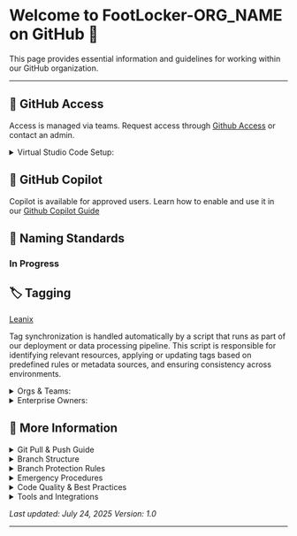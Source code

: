 
# Welcome to FootLocker-ORG_NAME on GitHub 👋

This page provides essential information and guidelines for working within our GitHub organization.

---
## 🔐 GitHub Access
Access is managed via teams. Request access through
[Github Access](https://footlocker.atlassian.net/wiki/spaces/PEP/pages/452624578/GitHub+Access) or contact an admin.

<details>
<summary> Virtual Studio Code Setup: </summary>

 In progress..
Here is the steps if needing to setup guthub to VSC....

</details>

## 🤖 GitHub Copilot
Copilot is available for approved users. Learn how to enable and use it in our
[Github Copilot Guide](https://footlocker.atlassian.net/wiki/spaces/Observabil/pages/107349859/GitHub+Copilot)


## 📛 Naming Standards
### In Progress


## 🏷️ Tagging

[Leanix](https://footlocker.leanix.net/footlockerproduction/dashboard/aca7bb56-4b03-4813-8688-ae7d01db71a5)

Tag synchronization is handled automatically by a script that runs as part of our deployment or data processing pipeline. This script is responsible for identifying relevant resources, applying or updating tags based on predefined rules or metadata sources, and ensuring consistency across environments.	

<details>
<summary> Orgs & Teams: </summary>
 When creating teams, it's helpful to use acronyms in the team names to make it easier to identify and filter them.
<details>
<summary>Examples:</summary>
Org Names:
 
- Customer Experience → Footlocker-CE
- Infrastructure → Footlocker-Infrastructure
- Core Retail → Footlocker-CR
- Data Analytics → Footlocker-DA
  
This naming convention improves clarity and consistency across platforms.

<summary>Examples:</summary>

Team Names:
 
- Platform Engineering
- Cloud Engineering
- IT Automation
  
</details>
</details>
</details>

<details>
<summary>Enterprise Owners:</summary>
 
- Satya Prakash
- Ryan siegel
- Austtin Poindexter
- Dani Tam
- Jake francois
  
[Footlocker-INF Repos](https://github.com/orgs/FootLocker-INF/repositories?)

</details>

 ## :page_with_curl: More Information

 <details>
<summary>Git Pull & Push Guide</summary>
  

## 🔧 Prerequisites
- Git installed on your machine
- Access to a Git repository (e.g., GitHub, GitLab, Bitbucket)
- SSH or HTTPS access configured

---

## 📥 How to Pull Code

Pulling code means fetching the latest changes from a remote repository and merging them into your local branch.

### Steps:
1. **Navigate to your project directory**:
   ```bash
   cd /path/to/your/project
   ```
</details>

 
<details>
<summary>Branch Structure</summary> 

### Branch Management
- 🔄 Keep branches short-lived (< 2 weeks)
- 🧹 Delete merged branches promptly
- 📝 Use descriptive branch names
- 🔄 Regularly sync with parent branch
- 🚫 Avoid long-running feature branches

  ### Main Branches

  #### `main`
  - **Purpose**: Production-ready code that is stable and deployable
  - **Protection**: Protected branch with strict merge requirements
  - **Deployment**: Automatically deployed to production environment
  - **Merge Policy**: Only accepts merges from `hotfix/*` and `develop` branches
  - **Naming Convention**: `main`

#### `develop`
- **Purpose**: Integration branch where all features come together
- **Status**: Contains the latest development changes for the next release
- **Testing**: Continuous integration runs on every commit
- **Merge Policy**: Accepts merges from `feature/*` and `bugfix/*` branches
- **Naming Convention**: `develop`

### Supporting Branches

#### Feature Branches (`feature/*`)
- **Purpose**: Development of new features and enhancements
- **Lifetime**: Created from `develop`, merged back to `develop`
- **Naming Convention**: `feature/JIRA-123-description` or `feature/short-description`
- **Examples**:
  - `feature/USER-456-user-authentication`
  - `feature/API-789-payment-integration`
  - `feature/dashboard-redesign`
    
</details>


<details>
  <summary>Branch Protection Rules</summary>
 
### `main` Branch
- ✅ Require pull request reviews (minimum 2 approvers)
- ✅ Require status checks to pass
- ✅ Require branches to be up to date before merging
- ✅ Restrict pushes that create merge commits
- ✅ Require administrator approval for emergency changes
- ❌ Allow force pushes
- ❌ Allow deletions

### `develop` Branch
- ✅ Require pull request reviews (minimum 1 approver)
- ✅ Require status checks to pass
- ✅ Require branches to be up to date before merging
- ❌ Allow force pushes
- ❌ Allow deletions


## Code Review Guidelines

### For Authors
- ✅ Write clear, descriptive commit messages
- ✅ Keep pull requests focused and reasonably sized
- ✅ Add tests for new functionality
- ✅ Update documentation when necessary
- ✅ Self-review your code before requesting review
- ✅ Respond to feedback promptly and professionally


## Continuous Integration

### Required Checks
- ✅ Unit tests pass
- ✅ Integration tests pass
- ✅ Code coverage meets threshold (minimum 80%)
- ✅ Linting passes
- ✅ Security scan passes
- ✅ Build succeeds

### Environment Deployment

| Branch | Environment | Trigger | Access |
|--------|-------------|---------|--------|
| `main` | Production | Automatic on merge | Public |
| `develop` | Staging | Automatic on merge | Internal team |
| `feature/*` | Development | Manual or on push | Developers |

</details>


<details>
  <summary>Emergency Procedures</summary>
 
### Critical Production Issue
1. **Immediate Response**: Create hotfix branch from `main`
2. **Fast Track**: Bypass normal review process if necessary
3. **Communication**: Notify team leads and stakeholders
4. **Documentation**: Document the issue and resolution
5. **Post-Mortem**: Schedule retrospective to prevent recurrence

### Rollback Procedure
1. **Identify**: Determine the last known good commit
2. **Revert**: Create revert commit or hotfix
3. **Deploy**: Follow hotfix deployment process
4. **Monitor**: Verify system stability
5. **Investigate**: Analyze root cause offline

</details>


<details>
  <summary>Code Quality & Best Practices</summary>

### Code Quality
- 📝 Write meaningful commit messages
- 🧪 Include tests with new features
- 📚 Update documentation
- 🔍 Run local tests before pushing
- 🏃‍♂️ Keep pull requests focused

🔹 Write Clean, Readable Code
Use meaningful variable and function names.
Keep functions small and focused on a single task.
Avoid deep nesting and long files.
Follow a consistent naming convention (e.g., camelCase, snake_case).
🔹 Follow a Style Guide
Use language-specific style guides (e.g., PEP8 for Python, Google Java Style Guide).
Use linters like:
ESLint for JavaScript
flake8 or black for Python
Checkstyle for Java
🔹 Write Unit and Integration Tests
Use frameworks like pytest, Jest, JUnit, etc.
Aim for high test coverage, but prioritize meaningful tests over 100% coverage.
Automate tests using GitHub Actions or other CI tools.
🧪 2. Use GitHub Actions for CI/CD
Example Workflow: .github/workflows/ci.yml

This ensures every push or PR runs tests automatically.

🧰 3. Use Code Quality Tools
Tool	Purpose
SonarCloud	Static code analysis, code smells, security vulnerabilities
CodeQL	GitHub-native security analysis
Coveralls / Codecov	Test coverage reporting
Dependabot	Automated dependency updates
Prettier	Code formatting
🔍 4. Enforce Code Reviews and Branch Protections
Require at least one approving review before merging.
Enable status checks (e.g., tests must pass).
Use branch protection rules to prevent direct pushes to main.
📄 5. Documentation and Comments
Maintain a clear README.md with setup, usage, and contribution guidelines.
Use docstrings and inline comments to explain why, not just what.
Consider tools like Sphinx or JSDoc for generating documentation.

</details>


<details>
  <summary>Tools and Integrations</summary>
 
### Recommended Tools
- **Git GUI**: GitKraken, Sourcetree, or VS Code Git integration
- **Code Review**: GitHub/GitLab pull requests
- **CI/CD**: GitHub Actions, GitLab CI, Jenkins
- **Branch Protection**: Built-in repository settings

### Useful Git Aliases
```bash
git config --global alias.co checkout
git config --global alias.br branch
git config --global alias.ci commit
git config --global alias.st status
git config --global alias.unstage 'reset HEAD --'
git config --global alias.last 'log -1 HEAD'
git config --global alias.visual '!gitk'
```
---

</details>

*Last updated: July 24, 2025*
*Version: 1.0*

---
